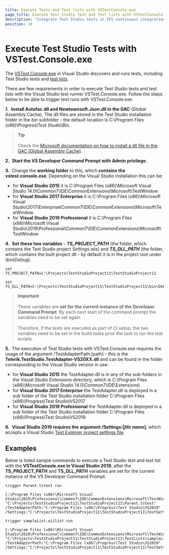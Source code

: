 ```yaml
---
title: Execute Tests and Test lists with VSTestConsole.exe
page_title: Execute Test Studio Test and Test lists with VSTestConsole.exe
description: "Integrate Test Studio tests in TFS continuous integration builds. Execute Test Studio tests and test lists with VSTestConsole.exe"
position: 10
---
```

# Execute Test Studio Tests with VSTest.Console.exe #

The <a href="https://msdn.microsoft.com/en-us/library/jj155796.aspx" target="_blank">VSTest.Console.exe</a> in Visual Studio discovers and runs tests, including Test Studio tests and <a href="/automated-tests/vs-plugin/test-lists-in-vs-2017-2019" target="_blank">test lists</a>.

There are few requirements in order to execute Test Studio tests and test lists with the Visual Studio test runner VSTest.Console.exe. Follow the steps below to be able to trigger test runs with VSTest.Console.exe.

__1.__&nbsp; __Install Autofac.dll and Newtownsoft.Json.dll in the GAC__ (Global Assembly Cache). The dll files are stored in the Test Studio installation folder in the _bin_ subfolder - the default location is _C:\Program Files (x86)\Progress\Test Studio\Bin_.

> __Tip__
><br>
><br>
> Check the <a href="https://docs.microsoft.com/en-us/dotnet/framework/app-domains/how-to-install-an-assembly-into-the-gac" target="_blank">Microsoft documentation on how to install a dll file in the GAC (Global Assembly Cache)</a>.

__2.__&nbsp; __Start the VS Developer Command Prompt with Admin privilege__.

__3.__&nbsp; Change the __working folder__ to this, which __contains the vstest.console.exe__. Depending on the Visual Studio installation this can be:

* for **Visual Studio 2015** it is C:\Program Files (x86)\Microsoft Visual Studio 14.0\Common7\IDE\CommonExtensions\Microsoft\TestWindow
* for **Visual Studio 2017 Enterprise** it is C:\Program Files (x86)\Microsoft Visual Studio\2017\Enterprise\Common7\IDE\CommonExtensions\Microsoft\TestWindow
* for **Visual Studio 2019 Professional** it is C:\Program Files (x86)\Microsoft Visual Studio\2019\Professional\Common7\IDE\CommonExtensions\Microsoft\TestWindow

__4.__&nbsp; __Set these two variables__ - ***TS_PROJECT_PATH*** (the folder, which contains the Test Studio project _Settings.aiis_) and ***TS_DLL_PATH*** (the folder, which contains the built project dll - by default it is in the project root under _\bin\Debug_).

```
set TS_PROJECT_PATH=C:\Projects\TestStudioProject11\TestStudioProject11

set TS_DLL_PATH=C:\Projects\TestStudioProject11\TestStudioProject11\bin\Debug\TestStudioProject11.dll
```

> __Important__
><br>
><br>
> These variables are __set for the current instance of the Developer Command Prompt__. By each next start of the command prompt the variables need to be set again.
><br>
><br>
> Therefore, if the tests are executed as part of CI setup, the two variables need to be set in the build tasks prior the task to run the test scripts.

__5.__&nbsp; The execution of Test Studio tests with VSTest.Console.exe requires the usage of the argument /TestAdapterPath:[path] - this is the __Telerik.TestStudio.TestAdapter-VS20XX.dll__ and can be found in the folder corresponding to the Visual Studio version in use:

* for **Visual Studio 2015** the TestAdapter.dll is in any of the sub-folders in the *Visual Studio Extensions* directory, which is C:\Program Files (x86)\Microsoft Visual Studio 14.0\Common7\IDE\Extensions\
* for **Visual Studio 2017 Enterprise** the TestAdapter.dll is deployed in a sub folder of the Test Studio installation folder C:\Program Files (x86)\Progress\Test Studio\VS2017
* for **Visual Studio 2019 Professional** the TestAdapter.dll is deployed in a sub folder of the Test Studio installation folder C:\Program Files (x86)\Progress\Test Studio\VS2019

__6.__&nbsp; __Visual Studio 2019 requires the argument /Settings:[_file name_]__, which accepts a Visual Studio <a href="/knowledge-base/visual-studio-kb/test-explorer-settings" target="_blank">Test Explorer project settings file</a>.

## Examples

Below is listed sample commands to execute a Test Studio test and test list with the **VSTestConsole.exe in Visual Studio 2019**, after the **TS\_PROJECT\_PATH** and **TS\_DLL\_PATH** variables are set for the current instance of the VS Developer Command Prompt:

```
trigger Parent.tstest run

C:\Program Files (x86)\Microsoft Visual Studio\2019\Professional\Common7\IDE\CommonExtensions\Microsoft\TestWindow>vstest.console.exe "C:\Projects\TestStudioProject11\TestStudioProject11\Parent.tstest" /TestAdapterPath:"C:\Program Files (x86)\Progress\Test Studio\VS2019" /Settings:"C:\Projects\TestStudioProject11\TestStudioProject11\TestSettings1.testsettings

trigger sampleList.aiilist run

C:\Program Files (x86)\Microsoft Visual Studio\2019\Professional\Common7\IDE\CommonExtensions\Microsoft\TestWindow>vstest.console.exe  "C:\Projects\TestStudioProject11\TestStudioProject11\TestLists\sampleList.aiilist" /TestAdapterPath:"C:\Program Files (x86)\Progress\Test Studio\VS2019" /Settings:"C:\Projects\TestStudioProject11\TestStudioProject11\TestSettings1.testsettings
```
